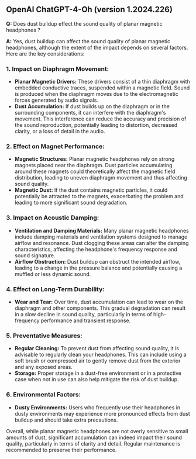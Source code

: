 
## OpenAI ChatGPT-4-Oh (version 1.2024.226)

**Q:** Does dust buildup effect the sound quality of planar magnetic headphones ?

**A:** Yes, dust buildup can affect the sound quality of planar magnetic headphones, although the extent of the impact depends on several factors. Here are the key considerations:

### 1. **Impact on Diaphragm Movement:**
   - **Planar Magnetic Drivers:** These drivers consist of a thin diaphragm with embedded conductive traces, suspended within a magnetic field. Sound is produced when the diaphragm moves due to the electromagnetic forces generated by audio signals.
   - **Dust Accumulation:** If dust builds up on the diaphragm or in the surrounding components, it can interfere with the diaphragm's movement. This interference can reduce the accuracy and precision of the sound reproduction, potentially leading to distortion, decreased clarity, or a loss of detail in the audio.

### 2. **Effect on Magnet Performance:**
   - **Magnetic Structures:** Planar magnetic headphones rely on strong magnets placed near the diaphragm. Dust particles accumulating around these magnets could theoretically affect the magnetic field distribution, leading to uneven diaphragm movement and thus affecting sound quality.
   - **Magnetic Dust:** If the dust contains magnetic particles, it could potentially be attracted to the magnets, exacerbating the problem and leading to more significant sound degradation.

### 3. **Impact on Acoustic Damping:**
   - **Ventilation and Damping Materials:** Many planar magnetic headphones include damping materials and ventilation systems designed to manage airflow and resonance. Dust clogging these areas can alter the damping characteristics, affecting the headphone's frequency response and sound signature.
   - **Airflow Obstruction:** Dust buildup can obstruct the intended airflow, leading to a change in the pressure balance and potentially causing a muffled or less dynamic sound.

### 4. **Effect on Long-Term Durability:**
   - **Wear and Tear:** Over time, dust accumulation can lead to wear on the diaphragm and other components. This gradual degradation can result in a slow decline in sound quality, particularly in terms of high-frequency performance and transient response.

### 5. **Preventative Measures:**
   - **Regular Cleaning:** To prevent dust from affecting sound quality, it is advisable to regularly clean your headphones. This can include using a soft brush or compressed air to gently remove dust from the exterior and any exposed areas.
   - **Storage:** Proper storage in a dust-free environment or in a protective case when not in use can also help mitigate the risk of dust buildup.

### 6. **Environmental Factors:**
   - **Dusty Environments:** Users who frequently use their headphones in dusty environments may experience more pronounced effects from dust buildup and should take extra precautions.

Overall, while planar magnetic headphones are not overly sensitive to small amounts of dust, significant accumulation can indeed impact their sound quality, particularly in terms of clarity and detail. Regular maintenance is recommended to preserve their performance.
